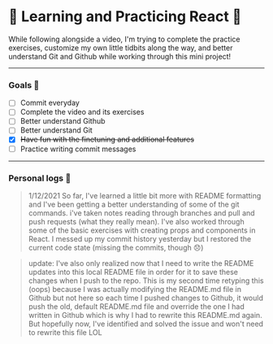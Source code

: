 # :seedling: Learning and Practicing React :seedling:

While following alongside a video, I'm trying to complete the practice exercises, customize my own little tidbits along the way, and better understand Git and Github while working through this mini project!

***

### Goals :mushroom: 

- [ ] Commit everyday
- [ ] Complete the video and its exercises
- [ ] Better understand Github
- [ ] Better understand Git
- [x] ~~Have fun with the finetuning and additional features~~
- [ ] Practice writing commit messages

---

### Personal logs :mushroom:
>1/12/2021 
So far, I've learned a little bit more with README formatting and I've been getting a better understanding of some of the git commands. i've taken notes reading through branches and pull and push requests (what they really mean). I've also worked through some of the basic exercises with creating props and components in React. I messed up my commit history yesterday but I restored the current code state (missing the commits, though :disappointed:)

>update: 
I've also only realized now that I need to write the README updates into this local README file in order for it to save these changes when I push to the repo. This is my second time retyping this (oops) because I was actually modifying the README.md file in Github but not here so each time I pushed changes to Github, it would push the old, default README.md file and override the one I had written in Github which is why I had to rewrite this README.md again. But hopefully now, I've identified and solved the issue and won't need to rewrite this file LOL